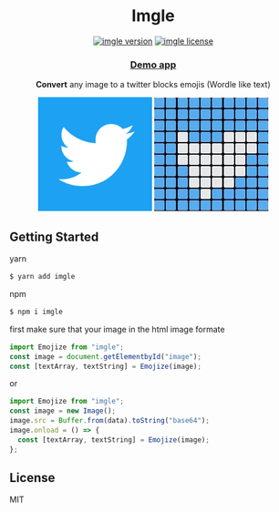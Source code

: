 <h1 align="center">Imgle</h1>

<p align="center">
  <a href="https://www.npmjs.com/package/imgle"><img src="https://flat.badgen.net/npm/v/imgle" alt="imgle version" /></a>
  <a href="https://www.npmjs.com/package/imgle"><img src="https://flat.badgen.net/npm/license/imgle" alt="imgle license" /></a>
</p>
<h3 align="center">
  <a href="https://stupefied-darwin-37d742.netlify.app/">Demo app</a>
</h3>
<p align="center">
  <b>Convert</b>  any image to a twitter blocks emojis (Wordle like text) 
</p>
<p align="center">
<img src="https://github.com/technoo0/imgle/blob/main/website/src/assets/twitter.png?raw=true" width="200"  />
<img src="https://github.com/technoo0/imgle/blob/main/website/src/assets/icon.jpg?raw=true" width="200"  />
</p>

## Getting Started

yarn

```sh
$ yarn add imgle
```

npm

```sh
$ npm i imgle
```

first make sure that your image in the html image formate

```js
import Emojize from "imgle";
const image = document.getElementbyId("image");
const [textArray, textString] = Emojize(image);
```

or

```js
import Emojize from "imgle";
const image = new Image();
image.src = Buffer.from(data).toString("base64");
image.onload = () => {
  const [textArray, textString] = Emojize(image);
};
```

## License

MIT
